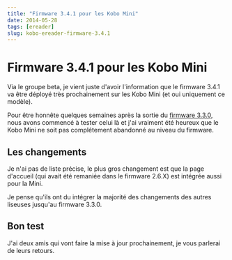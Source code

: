 ```yaml
---
title: "Firmware 3.4.1 pour les Kobo Mini"
date: 2014-05-28
tags: [ereader]
slug: kobo-ereader-firmware-3.4.1
---
```

# Firmware 3.4.1 pour les Kobo Mini

Via le groupe beta, je vient juste d'avoir l'information que le firmware 3.4.1 va être déployé très prochainement sur les Kobo Mini (et oui uniquement ce modèle).

Pour être honnête quelques semaines après la sortie du [firmware 3.3.0](/blog/kobo-ereader-firmware-3.3.0), nous avons commencé à tester celui là et j'ai vraiment été heureux que le Kobo Mini ne soit pas complétement abandonné au niveau du firmware.

## Les changements

Je n'ai pas de liste précise, le plus gros changement est que la page d'accueil (qui avait été remaniée dans le firmware 2.6.X) est intégrée aussi pour la Mini.

Je pense qu'ils ont du intégrer la majorité des changements des autres liseuses jusqu'au firmware 3.3.0.

## Bon test

J'ai deux amis qui vont faire la mise à jour prochainement, je vous parlerai de leurs retours.